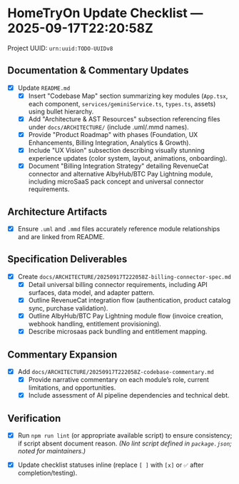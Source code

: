 # HomeTryOn Update Checklist — 2025-09-17T22:20:58Z

Project UUID: `urn:uuid:TODO-UUIDv8`

## Documentation & Commentary Updates
- [x] Update `README.md`
  - [x] Insert "Codebase Map" section summarizing key modules (`App.tsx`, each component, `services/geminiService.ts`, `types.ts`, assets) using bullet hierarchy.
  - [x] Add "Architecture & AST Resources" subsection referencing files under `docs/ARCHITECTURE/` (include .uml/.mmd names).
  - [x] Provide "Product Roadmap" with phases (Foundation, UX Enhancements, Billing Integration, Analytics & Growth).
  - [x] Include "UX Vision" subsection describing visually stunning experience updates (color system, layout, animations, onboarding).
  - [x] Document "Billing Integration Strategy" detailing RevenueCat connector and alternative AlbyHub/BTC Pay Lightning module, including microSaaS pack concept and universal connector requirements.

## Architecture Artifacts
- [x] Ensure `.uml` and `.mmd` files accurately reference module relationships and are linked from README.

## Specification Deliverables
- [x] Create `docs/ARCHITECTURE/20250917T222058Z-billing-connector-spec.md`
  - [x] Detail universal billing connector requirements, including API surfaces, data model, and adapter pattern.
  - [x] Outline RevenueCat integration flow (authentication, product catalog sync, purchase validation).
  - [x] Outline AlbyHub/BTC Pay Lightning module flow (invoice creation, webhook handling, entitlement provisioning).
  - [x] Describe microsaas pack bundling and entitlement mapping.

## Commentary Expansion
- [x] Add `docs/ARCHITECTURE/20250917T222058Z-codebase-commentary.md`
  - [x] Provide narrative commentary on each module’s role, current limitations, and opportunities.
  - [x] Include assessment of AI pipeline dependencies and technical debt.

## Verification
- [x] Run `npm run lint` (or appropriate available script) to ensure consistency; if script absent document reason. *(No lint script defined in `package.json`; noted for maintainers.)*
- [x] Update checklist statuses inline (replace `[ ]` with `[x]` or `✅` after completion/testing).

